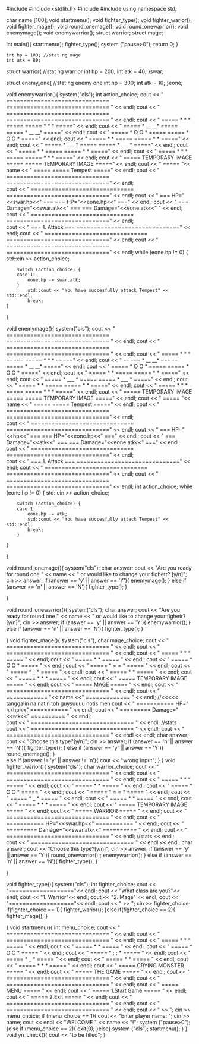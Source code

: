 #include <iostream>
#include <stdlib.h>
#include <cctype>
#include <string>
using namespace std;

char name [100];
void startmenu();
void fighter_type();
void fighter_warior();
void fighter_mage();
void round_onemage();
void round_onewarrior();
void enemymage();
void enemywarrior();
struct warrior;
struct mage;

int main(){
	startmenu();
	fighter_type();
	system ("pause>0");
	return 0;
}


	int hp = 100; //stat ng mage
	int atk = 80;


struct warrior{ //stat ng warrior
	int hp = 200;
	int atk = 40;
}swar;

struct enemy_one{ //stat ng enemy one
	int hp = 300;
	int atk = 10;
}eone;


void enemywarrior(){
	system("cls");
	int action_choice;
	cout << "   ==============================   ============================== " << endl;
	cout << "   ==============================   ============================== " << endl;
	cout << "   =====       * * *        =====   =====       * * *        =====" << endl;
	cout << "   =====     * __   __*     =====   =====     * __   __*     =====" << endl;
	cout << "   =====   *   O     O  *   =====   =====   *   O     O  *   =====" << endl;
	cout << "   =====   *            *   =====   =====   *            *   =====" << endl;
	cout << "   =====   *     ___    *   =====   =====   *     ___    *   =====" << endl;
	cout << "   =====    *          *    =====   =====    *          *    =====" << endl;
	cout << "   =====       * * *        =====   =====       * * *        =====" << endl;
	cout << "   =====   TEMPORARY IMAGE  =====   =====   TEMPORARY IMAGE  =====" << endl;
	cout << "   =====       "<< name << "      =====         =====       Tempest      =====" << endl;
	cout << "   ==============================   ==============================" << endl;	
	cout << "   ==============================   ==============================" << endl;
	cout << "   ===          HP="<<swar.hp<<"        ===   ===          HP="<<eone.hp<<"        ===" << endl;
	cout << "   ===        Damage="<<swar.atk<<"       ===   ===        Damage="<<eone.atk<<"      " << endl;		 
	cout << "   ==============================   ==============================" << endl;	
	cout << "   ===       1. Attack        ===   ==============================" << endl;
	cout << "   ==============================   ==============================" << endl;
	cout << "   ==============================   ==============================" << endl;
    while (eone.hp != 0) {
        std::cin >> action_choice;

        switch (action_choice) {
        case 1:
            eone.hp -= swar.atk;
        }
            std::cout << "You have succesfully attack Tempest" << std::endl;
            break;
    }	
}

void enemymage(){
	system("cls");
	cout << "   ==============================   ============================== " << endl;
	cout << "   ==============================   ============================== " << endl;
	cout << "   =====       * * *        =====   =====       * * *        =====" << endl;
	cout << "   =====     * __   __*     =====   =====     * __   __*     =====" << endl;
	cout << "   =====   *   O     O  *   =====   =====   *   O     O  *   =====" << endl;
	cout << "   =====   *            *   =====   =====   *            *   =====" << endl;
	cout << "   =====   *     ___    *   =====   =====   *     ___    *   =====" << endl;
	cout << "   =====    *          *    =====   =====    *          *    =====" << endl;
	cout << "   =====       * * *        =====   =====       * * *        =====" << endl;
	cout << "   =====   TEMPORARY IMAGE  =====   =====   TEMPORARY IMAGE  =====" << endl;
	cout << "   =====       "<< name << "      =====	  	  =====       Tempest      =====" << endl;
	cout << "   ==============================   ==============================" << endl;	
	cout << "   ==============================   ==============================" << endl;
	cout << "   ===          HP="<<hp<<"        ===   ===          HP="<<eone.hp<<"        ===" << endl;
	cout << "   ===        Damage="<<atk<<"       ===   ===        Damage="<<eone.atk<<"   ===" << endl;		 
	cout << "   ==============================   ==============================" << endl;	
	cout << "   ===       1. Attack        ===   ==============================" << endl;
	cout << "   ==============================   ==============================" << endl;
	cout << "   ==============================   ==============================" << endl;
		int action_choice;
	  while (eone.hp != 0) {
        std::cin >> action_choice;

        switch (action_choice) {
        case 1:
            eone.hp -= atk;
			std::cout << "You have succesfully attack Tempest" << std::endl;
            break;
        }
            
    }	
}


void round_onemage(){
	system("cls");
	char answer;
	cout << "Are you ready for round one " << name << " or would like to change your fighetr? [y/n]";
	cin >> answer;
	if (answer == 'y' || answer == 'Y'){
	enemymage();
	}
	else if (answer == 'n' || answer == 'N'){
	fighter_type();
	}
	
}

void round_onewarrior(){
	system("cls");
	char answer;
	cout << "Are you ready for round one " << name << " or would like to change your fighetr? [y/n]";
	cin >> answer;
	if (answer == 'y' || answer == 'Y'){
	enemywarrior();
	}
	else if (answer == 'n' || answer == 'N'){
	fighter_type();
	}
	
}
void fighter_mage(){
	system("cls");
	char mage_choice;
	cout << "   ==============================   " << endl;
	cout << "   ==============================   " << endl;
	cout << "   =====       * * *        =====   " << endl;
	cout << "   =====     *        *     =====   " << endl;
	cout << "   =====   *   O     O  *   =====   " << endl;
	cout << "   =====   *   =     =  *   =====   " << endl;
	cout << "   =====   *      _     *   =====   " << endl;
	cout << "   =====    *          *    =====   " << endl;
	cout << "   =====       * * *        =====   " << endl;
	cout << "   =====   TEMPORARY IMAGE  =====   " << endl;
	cout << "   =====         MAGE       =====   " << endl;
	cout << "   ==============================   " << endl;	
	cout << "   ============ "<< name <<" =============   " << endl;  //<<<<< tanggalin na natin toh guysuuuu notis meh 
	cout << "   =========== HP="<<hp<<" ===========   " << endl;
	cout << "   ========= Damage="<<atk<<" ==========   " << endl;	
	cout << "   ==============================   " << endl;		//stats	 	 
	cout << "   ==============================   " << endl;	
	cout << "   ==============================   " << endl << endl;	
	char answer;
	cout << "Choose this type?[y/n]";
	cin >> answer;
	if (answer == 'n' || answer == 'N'){
	fighter_type();
	}
	else if (answer == 'y' || answer == 'Y'){
	round_onemage();
	}	
	else if (answer != 'y' || answer != 'n'){
	cout << "wrong input";
}
}
void fighter_warior(){
	system("cls");
	char warrior_choice;
	cout << "   ==============================   " << endl;
	cout << "   ==============================   " << endl;
	cout << "   =====       * * *        =====   " << endl;
	cout << "   =====     *        *     =====   " << endl;
	cout << "   =====   *   O     O  *   =====   " << endl;
	cout << "   =====   *   =     =  *   =====   " << endl;
	cout << "   =====   *      _     *   =====   " << endl;
	cout << "   =====    *          *    =====   " << endl;
	cout << "   =====       * * *        =====   " << endl;
	cout << "   =====   TEMPORARY IMAGE  =====   " << endl;
	cout << "   =====       WARRIOR      =====   " << endl;
	cout << "   ==============================   " << endl;	
	cout << "   =========== HP="<<swar.hp<<" ===========   " << endl;
	cout << "   ========= Damage="<<swar.atk<<" ==========   " << endl;	
	cout << "   ==============================   " << endl;		//stats	 	 << endl;	
	cout << "   ==============================   " << endl << endl;	
	char answer;
	cout << "Choose this type?[y/n]";
	cin >> answer;
	if (answer == 'y' || answer == 'Y'){
	round_onewarrior();;
	enemywarrior();
	}
	else if (answer == 'n' || answer == 'N'){
	fighter_type();
	}
		
}


void fighter_type(){
	system("cls");
	int fighter_choice;
	cout << "==================="<< endl;
	cout << "What class are you?"<< endl;
	cout << "1. Warrior"<< endl;
	cout << "2. Mage" << endl;
	cout << "==================="<< endl;
	cout << "  >> ";
	cin >> fighter_choice;
	if(fighter_choice == 1){
		fighter_warior();
	}else if(fighter_choice == 2){
		fighter_mage();
	}
	
}
void startmenu(){
	int menu_choice;
	cout << "   ==============================   " << endl;
	cout << "   ==============================   " << endl;
	cout << "   =====       * * *        =====   " << endl;
	cout << "   =====     *        *     =====   " << endl;
	cout << "   =====   *   O     O  *   =====   " << endl;
	cout << "   =====   *   ;     ;  *   =====   " << endl;
	cout << "   =====   *      _     *   =====   " << endl;
	cout << "   =====    *          *    =====   " << endl;
	cout << "   =====       * * *        =====   " << endl;
	cout << "   =====   CRYING MONSTER   =====   " << endl;
	cout << "   =====      THE GAME      =====   " << endl;
	cout << "   ==============================   " << endl;
	cout << "   ==============================   " << endl;	
	cout << "   =====         MENU       =====   " << endl;
	cout << "   =====    1.Start Game    =====   " << endl;
	cout << "   =====       2.Exit       =====   " << endl;
	cout << "   ==============================   " << endl;	
	cout << "   ==============================   " << endl;	
	cout << "             >> ";
	cin >> menu_choice;
	if (menu_choice == 1){
		cout << "Enter player name: ";
		cin >> name;
		cout << endl << "WELCOME " << name << "!";
		system ("pause>0");
	}else if (menu_choice == 2){
		exit(0);
	}else{
		system ("cls");
		startmenu();
	}
}
void yn_check(){
	cout << "to be filled";
}


